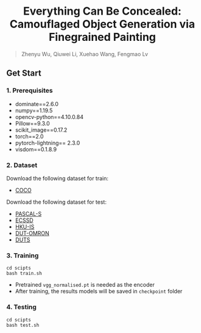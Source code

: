 <div align="center">
<h1>Everything Can Be Concealed: Camouflaged Object Generation via Finegrained Painting</h1>
</div>

> Zhenyu Wu, Qiuwei Li, Xuehao Wang, Fengmao Lv

## Get Start

### 1. Prerequisites

- dominate==2.6.0
- numpy==1.19.5
- opencv-python==4.10.0.84 
- Pillow==9.3.0
- scikit_image==0.17.2
- torch==2.0
- pytorch-lightning== 2.3.0 
- visdom==0.1.8.9

### 2. Dataset

Download the following dataset for train:

- [COCO](https://cocodataset.org/#home)

Download the following dataset for test:

- [PASCAL-S](http://cbi.gatech.edu/salobj/)
- [ECSSD](https://www.cse.cuhk.edu.hk/leojia/projects/hsaliency/dataset.html)
- [HKU-IS](https://i.cs.hku.hk/~gbli/deep_saliency.html)
- [DUT-OMRON](http://saliencydetection.net/dut-omron/)
- [DUTS](http://saliencydetection.net/duts/)

### 3. Training

```
cd scipts
bash train.sh
```

- Pretrained `vgg_normalised.pt` is needed as the encoder 
- After training, the results models will be saved in `checkpoint` folder

### 4. Testing

```
cd scipts
bash test.sh
```




